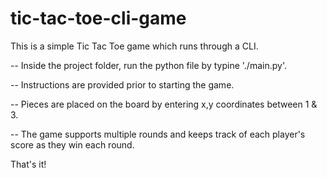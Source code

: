 # tic-tac-toe-cli-game
This is a simple Tic Tac Toe game which runs through a CLI.

-- Inside the project folder, run the python file by typine './main.py'.

-- Instructions are provided prior to starting the game.

-- Pieces are placed on the board by entering x,y coordinates between 1 & 3.

-- The game supports multiple rounds and keeps track of each player's score as they win each round.

That's it!
